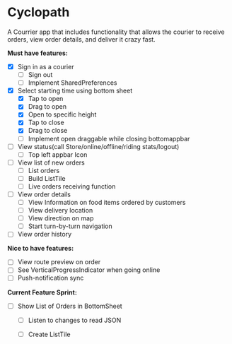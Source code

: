 # Cyclopath

A Courrier app that includes functionality that allows the courier to receive orders, view order details, and deliver it crazy fast.

**Must have features:**

- [x] Sign in as a courier
  - [ ] Sign out
  - [ ] Implement SharedPreferences

- [x] Select starting time using bottom sheet
  - [x] Tap to open
  - [x] Drag to open
  - [x] Open to specific height
  - [x] Tap to close
  - [x] Drag to close
  - [ ] Implement open draggable while closing bottomappbar

- [ ] View status(call Store/online/offline/riding stats/logout)
  - [ ] Top left appbar Icon

- [ ] View list of new orders
  - [ ] List orders
  - [ ] Build ListTile
  - [ ] Live orders receiving function

- [ ] View order details
  - [ ] View Information on food items ordered by customers
  - [ ] View delivery location
  - [ ] View direction on map
  - [ ] Start turn-by-turn navigation
  
- [ ] View order history

**Nice to have features:**

- [ ] View route preview on order
- [ ] See VerticalProgressIndicator when going online
- [ ] Push-notification sync

**Current Feature Sprint:**

- [ ] Show List of Orders in BottomSheet
  - [ ] Listen to changes to read JSON
  - [ ] Create ListTile  
  
